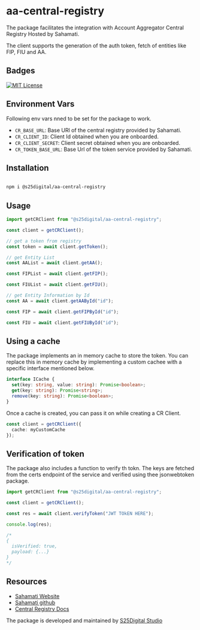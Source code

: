 # aa-central-registry

The package facilitates the integration with Account Aggregator Central Registry Hosted by Sahamati.

The client supports the generation of the auth token, fetch  of entities like FIP, FIU and AA.

## Badges

[![MIT License](https://img.shields.io/badge/License-MIT-green.svg)](https://choosealicense.com/licenses/mit/)

## Environment Vars
Following env vars nned to be set for the package to work.
  - `CR_BASE_URL`: Base URl of the central registry provided by Sahamati.
  - `CR_CLIENT_ID`: Client Id obtained when you are onboarded.
  - `CR_CLIENT_SECRET`: Client secret obtained when you are onboarded.
  - `CR_TOKEN_BASE_URL`: Base Url of the token service provided by Sahamati.

## Installation

```bash

npm i @s25digital/aa-central-registry

```

## Usage

```typescript
import getCRClient from "@s25digital/aa-central-registry";

const client = getCRClient();

// get a token from registry
const token = await client.getToken();

// get Entity List
const AAList = await client.getAA();

const FIPList = await client.getFIP();

const FIUList = await client.getFIU();

// get Entity Information by Id
const AA = await client.getAAById("id");

const FIP = await client.getFIPById("id");

const FIU = await client.getFIUById("id");
```

## Using a cache
The package implements an in memory cache to store the token. You can replace this in memory cache by implementing a custom cachee with a specific interface mentioned below.

```typescript
interface ICache {
  set(key: string, value: string): Promise<boolean>;
  get(key: string): Promise<string>;
  remove(key: string): Promise<boolean>;
}
```

Once a cache is created, you can pass it on while creating a CR Client.

```typescript
const client = getCRClient({
  cache: myCustomCache
});

```

## Verification of token
The package also includes a function to verify th tokn. The keys are fetched from the certs endpoint of the service and verified using thee jsonwebtoken package.

```typescript
import getCRClient from "@s25digital/aa-central-registry";

const client = getCRClient();

const res = await client.verifyToken("JWT TOkEN HERE");

console.log(res);

/*
{
  isVerified: true, 
  payload: {...}
}
*/
```

## Resources

- [Sahamati Website](https://sahamati.org.in/)
- [Sahamati github](https://github.com/Sahamati)
- [Central Registry Docs](https://github.com/Sahamati/aa-common-service)

The package is developed and maintained by [S25Digital Studio](https://s25.digital)
